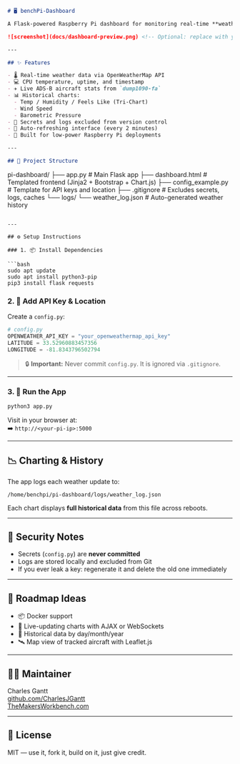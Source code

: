 ```markdown
# 🖥️ benchPi-Dashboard

A Flask-powered Raspberry Pi dashboard for monitoring real-time **weather**, **system stats**, and **ADS-B aircraft tracking** — complete with historical charting using Chart.js.

![screenshot](docs/dashboard-preview.png) <!-- Optional: replace with your actual screenshot -->

---

## ✨ Features

- 🌡️ Real-time weather data via OpenWeatherMap API
- 💻 CPU temperature, uptime, and timestamp
- ✈️ Live ADS-B aircraft stats from `dump1090-fa`
- 📊 Historical charts:
  - Temp / Humidity / Feels Like (Tri-Chart)
  - Wind Speed
  - Barometric Pressure
- 🔐 Secrets and logs excluded from version control
- 🧠 Auto-refreshing interface (every 2 minutes)
- 🔋 Built for low-power Raspberry Pi deployments

---

## 📁 Project Structure

```
pi-dashboard/
├── app.py               # Main Flask app
├── dashboard.html       # Templated frontend (Jinja2 + Bootstrap + Chart.js)
├── config_example.py    # Template for API keys and location
├── .gitignore           # Excludes secrets, logs, caches
└── logs/
    └── weather_log.json # Auto-generated weather history
```

---

## ⚙️ Setup Instructions

### 1. 📦 Install Dependencies

```bash
sudo apt update
sudo apt install python3-pip
pip3 install flask requests
```

### 2. 🔑 Add API Key & Location

Create a `config.py`:

```python
# config.py
OPENWEATHER_API_KEY = "your_openweathermap_api_key"
LATITUDE = 33.52960883457356
LONGITUDE = -81.8343796502794
```

> 🔒 **Important:** Never commit `config.py`. It is ignored via `.gitignore`.

---

### 3. 🚀 Run the App

```bash
python3 app.py
```

Visit in your browser at:  
➡️ `http://<your-pi-ip>:5000`

---

## 📉 Charting & History

The app logs each weather update to:
```
/home/benchpi/pi-dashboard/logs/weather_log.json
```

Each chart displays **full historical data** from this file across reboots.

---

## 🧼 Security Notes

- Secrets (`config.py`) are **never committed**
- Logs are stored locally and excluded from Git
- If you ever leak a key: regenerate it and delete the old one immediately

---

## 🧪 Roadmap Ideas

- 📦 Docker support
- 🔄 Live-updating charts with AJAX or WebSockets
- 📅 Historical data by day/month/year
- 🛰️ Map view of tracked aircraft with Leaflet.js

---

## 👨‍💻 Maintainer

Charles Gantt  
[github.com/CharlesJGantt](https://github.com/CharlesJGantt)  
[TheMakersWorkbench.com](https://themakersworkbench.com)

---

## 🪪 License

MIT — use it, fork it, build on it, just give credit.
```
